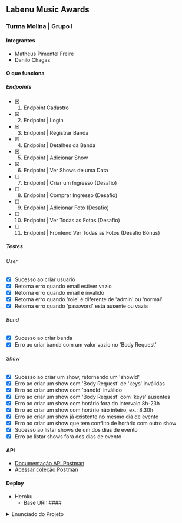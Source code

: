 ## Labenu Music Awards
### Turma Molina | Grupo I
#### Integrantes
 - Matheus Pimentel Freire
 - Danilo Chagas

#### O que funciona
##### Endpoints
- [x] 01. Endpoint Cadastro
- [x] 02. Endpoint | Login
- [x] 03. Endpoint | Registrar Banda
- [x] 04. Endpoint | Detalhes da Banda
- [x] 05. Endpoint | Adicionar Show
- [x] 06. Endpoint | Ver Shows de uma Data
- [ ] 07. Endpoint | Criar um Ingresso (Desafio)
- [ ] 08. Endpoint | Comprar Ingresso (Desafio)
- [ ] 09. Endpoint | Adicionar Foto (Desafio)
- [ ] 10. Endpoint | Ver Todas as Fotos (Desafio)
- [ ] 11. Endpoint | Frontend Ver Todas as Fotos (Desafio Bônus)

##### Testes
###### User
- [x] Sucesso ao criar usuario
- [x] Retorna erro quando email estiver vazio
- [x] Retorna erro quando email é inválido
- [x] Retorna erro quando 'role' é diferente de 'admin' ou 'normal'
- [x] Retorna erro quando 'password' está ausente ou vazia

###### Band
- [x] Sucesso ao criar banda
- [x] Erro ao criar banda com um valor vazio no 'Body Request'

###### Show
- [x] Sucesso ao criar um show, retornando um 'showId' 
- [x] Erro ao criar um show com 'Body Request' de 'keys' inválidas 
- [x] Erro ao criar um show com 'bandId' inválido
- [x] Erro ao criar um show com 'Body Request' com 'keys' ausentes
- [x] Erro ao criar um show com horário fora do intervalo 8h-23h
- [x] Erro ao criar um show com horário não inteiro, ex.: 8.30h
- [x] Erro ao criar um show já existente no mesmo dia de evento
- [x] Erro ao criar um show que tem conflito de horário com outro show
- [x] Sucesso ao listar shows de um dos dias de evento
- [x] Erro ao listar shows fora dos dias de evento

#### API
- [Documentação API Postman](https://documenter.getpostman.com/view/16227218/UUxxhUYP)
- [Acessar coleção Postman](https://app.getpostman.com/run-collection/16227218-bdb6ce8b-1fca-4525-99a2-63001e51b276?action=collection%2Ffork&collection-url=entityId%3D16227218-bdb6ce8b-1fca-4525-99a2-63001e51b276%26entityType%3Dcollection)

#### Deploy
- Heroku
  - Base URI: ####

<details>
<summary>Enunciado do Projeto</summary>
# Labenu Music Awards
Como você deve saber muito bem, o nosso querido chefinho Astrodev é uma pessoa com Networking incrível e ele conhece vários artistas estrelados. Além disso, ele também é um grande ~~megalomaníaco~~ visionário e está planejando fazer um grande evento: o **LAMA**, *Labenu Musical Awards*, um festival  com várias bandas famosas para a formatura da sua turma e, no final, vocês podem eleger a banda que mais gostaram! Entretanto, na opinião dele, vocês só serão merecedores se entregarem um sistema impecável que permita o gerenciamento completo desses shows.

Para isso já deixamos algumas tabelas prontas para vocês não precisarem se preocupar com a modelagem do banco. Deixamos também um template do projeto já com a estrutura da parte de usuários. Vocês podem usá-las a vontade, mas, se quiser fazer do zero sem esse auxílio, também pode.
</details>